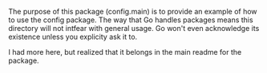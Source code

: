 The purpose of this package (config.main) is to provide an example of how to use the config package.
The way that Go handles packages means this directory will not intfear with general usage. Go won't
even acknowledge its existence unless you explicity ask it to.

I had more here, but realized that it belongs in the main readme for the package.
